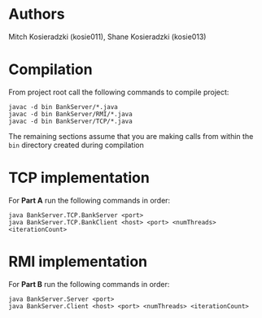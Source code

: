 # Authors

Mitch Kosieradzki (kosie011), Shane Kosieradzki (kosie013)

# Compilation

From project root call the following commands to compile project:

    javac -d bin BankServer/*.java
    javac -d bin BankServer/RMI/*.java
    javac -d bin BankServer/TCP/*.java

The remaining sections assume that you are making calls from within the `bin` directory created during compilation

# TCP implementation

For **Part A** run the following commands in order:

    java BankServer.TCP.BankServer <port>
    java BankServer.TCP.BankClient <host> <port> <numThreads> <iterationCount>


# RMI implementation

For **Part B** run the following commands in order:

    java BankServer.Server <port>
    java BankServer.Client <host> <port> <numThreads> <iterationCount>
